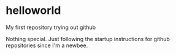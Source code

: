 # helloworld
My first repository trying out github

Nothing special. Just following the startup instructions for github repositories since I'm a newbee.
